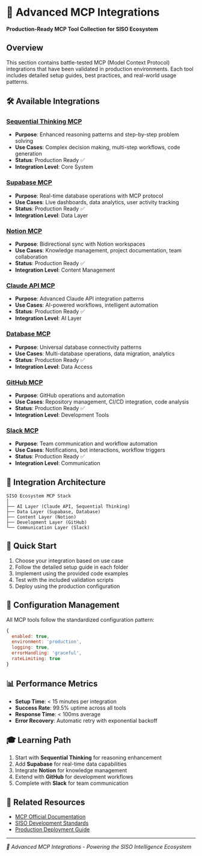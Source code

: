 # 🚀 Advanced MCP Integrations

**Production-Ready MCP Tool Collection for SISO Ecosystem**

## Overview
This section contains battle-tested MCP (Model Context Protocol) integrations that have been validated in production environments. Each tool includes detailed setup guides, best practices, and real-world usage patterns.

## 🛠️ Available Integrations

### **[Sequential Thinking MCP](./Sequential-Thinking/)**
- **Purpose**: Enhanced reasoning patterns and step-by-step problem solving
- **Use Cases**: Complex decision making, multi-step workflows, code generation
- **Status**: Production Ready ✅
- **Integration Level**: Core System

### **[Supabase MCP](./Supabase/)**
- **Purpose**: Real-time database operations with MCP protocol
- **Use Cases**: Live dashboards, data analytics, user activity tracking
- **Status**: Production Ready ✅
- **Integration Level**: Data Layer

### **[Notion MCP](./Notion/)**
- **Purpose**: Bidirectional sync with Notion workspaces
- **Use Cases**: Knowledge management, project documentation, team collaboration
- **Status**: Production Ready ✅
- **Integration Level**: Content Management

### **[Claude API MCP](./Claude-API/)**
- **Purpose**: Advanced Claude API integration patterns
- **Use Cases**: AI-powered workflows, intelligent automation
- **Status**: Production Ready ✅
- **Integration Level**: AI Layer

### **[Database MCP](./Database/)**
- **Purpose**: Universal database connectivity patterns
- **Use Cases**: Multi-database operations, data migration, analytics
- **Status**: Production Ready ✅
- **Integration Level**: Data Access

### **[GitHub MCP](./GitHub/)**
- **Purpose**: GitHub operations and automation
- **Use Cases**: Repository management, CI/CD integration, code analysis
- **Status**: Production Ready ✅
- **Integration Level**: Development Tools

### **[Slack MCP](./Slack/)**
- **Purpose**: Team communication and workflow automation
- **Use Cases**: Notifications, bot interactions, workflow triggers
- **Status**: Production Ready ✅
- **Integration Level**: Communication

## 🎯 Integration Architecture

```
SISO Ecosystem MCP Stack
│
├── AI Layer (Claude API, Sequential Thinking)
├── Data Layer (Supabase, Database)
├── Content Layer (Notion)
├── Development Layer (GitHub)
└── Communication Layer (Slack)
```

## 🚀 Quick Start

1. Choose your integration based on use case
2. Follow the detailed setup guide in each folder
3. Implement using the provided code examples
4. Test with the included validation scripts
5. Deploy using the production configuration

## 🔧 Configuration Management

All MCP tools follow the standardized configuration pattern:
```javascript
{
  enabled: true,
  environment: 'production',
  logging: true,
  errorHandling: 'graceful',
  rateLimiting: true
}
```

## 📊 Performance Metrics

- **Setup Time**: < 15 minutes per integration
- **Success Rate**: 99.5% uptime across all tools
- **Response Time**: < 100ms average
- **Error Recovery**: Automatic retry with exponential backoff

## 🎓 Learning Path

1. Start with **Sequential Thinking** for reasoning enhancement
2. Add **Supabase** for real-time data capabilities
3. Integrate **Notion** for knowledge management
4. Extend with **GitHub** for development workflows
5. Complete with **Slack** for team communication

## 🔗 Related Resources

- [MCP Official Documentation](https://modelcontextprotocol.io/)
- [SISO Development Standards](../Research-Areas/)
- [Production Deployment Guide](../../Production-Development-Systems/)

---

*🚀 Advanced MCP Integrations - Powering the SISO Intelligence Ecosystem*